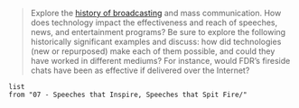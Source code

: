 > Explore the [history of broadcasting](https://medialooks.com/articles/the-evolution-of-broadcasting-from-the-airwaves-to-the-digital-age/) and mass communication. How does technology impact the effectiveness and reach of speeches, news, and entertainment programs? Be sure to explore the following historically significant examples and discuss: how did technologies (new or repurposed) make each of them possible, and could they have worked in different mediums? For instance, would FDR’s fireside chats have been as effective if delivered over the Internet?

```dataview
list
from "07 - Speeches that Inspire, Speeches that Spit Fire/"
```